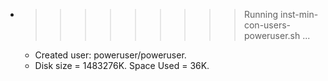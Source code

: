 * >>>>>>>>> Running inst-min-con-users-poweruser.sh ...
  * Created user: poweruser/poweruser.
  * Disk size = 1483276K. Space Used = 36K.
